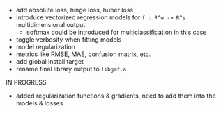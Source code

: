 * add absolute loss, hinge loss, huber loss
* introduce vectorized regression models for `f : R^w -> R^s` multidimensional output
	* softmax could be introduced for multiclassification in this case
* toggle verbosity when fitting models
* model regularization
* metrics like RMSE, MAE, confusion matrix, etc.
* add global install target
* rename final library output to `libgmf.a`

IN PROGRESS
* added regularization functions & gradients, need to add them into the models & losses
